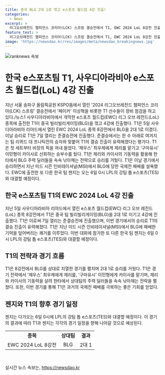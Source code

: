 ```yaml
---
title: 중국 BLG 2대 1로 꺾고 e스포츠 월드컵 4강 진출!
categories:
  - News
excerpt: >
  리그오브레전드 챔피언스 코리아(LCK) 스프링 결승전에서 T1, EWC 2024 LoL 8강전 진출  지난 서울 송파구에서 열린 LCK 스프링 결승전에서 T1이 BLG을 꺾고 4강에 진출했다. 이로써 7일 열리는 EWC 2024 LoL 종목 준결승전 진출이 유력해졌으며, 국제전에서의 패배를 설욕했다. 젠지는 TES와 대결 예정.
feature_text: >
  리그오브레전드 챔피언스 코리아(LCK) 스프링 결승전에서 T1, EWC 2024 LoL 8강전 진출  지난 서울 송파구에서 열린 LCK 스프링 결승전에서 T1이 BLG을 꺾고 4강에 진출했다. 이로써 7일 열리는 EWC 2024 LoL 종목 준결승전 진출이 유력해졌으며, 국제전에서의 패배를 설욕했다. 젠지는 TES와 대결 예정.
image: 'https://newsdao.kr/res/images/meta/newsdao_breakingnews.jpg'
---
```


<p><img src="https://newsdao.kr/res/images/meta/newsdao_breakingnews.jpg" alt="ranknews 속보" /></p>

<h1>한국 e스포츠팀 T1, 사우디아라비아 e스포츠 월드컵(LoL) 4강 진출</h1>

<p data-ke-size="size16">지난 서울 송파구 올림픽공원 KSPO돔에서 열린 '2024 리그오브레전드 챔피언스 코리아(LCK) 스프링' 결승전에서 '페이커' 이상혁을 비롯한 T1 선수들이 장비 점검을 하고 있다./뉴스1 사우디아라비아에서 개막한 e스포츠 월드컵(EWC) 리그 오브 레전드(LoL) 종목에 출전한 T1이 중국 빌리빌리게이밍(BLG)을 꺾고 4강에 진출했다. T1은 5일 사우디아라비아 리야드에서 열린 EWC 2024 LoL 종목 8강전에서 BLG을 2대 1로 이겼다. 이날 승리로 T1은 7일 열리는 준결승전에 진출했다. 준결승에서는 한 수 아래로 여겨지는 팀 리퀴드 대 프나틱전의 승자와 맞붙어 T1의 결승 진출이 유력해졌다는 평가다. T1은 첫 세트부터 비장의 픽을 꺼내 들었다. ‘제우스’ 최우제에게 제리를 맡기고 ‘구마유시’ 이민형이 카이사로 선회하는 승부수를 뒀다. T1은 제리와 카이사의 기동력을 활용해 한타에서 BLG 주력 딜러들을 속속 낚아채는 전략으로 승리를 거뒀다. T1은 이날 경기에서 승리하면서 지난 미드 시즌 인비테이셔널(MSI)에서 BLG에 당한 국제전 패배를 설욕했다. EWC에 출전한 또 다른 한국 팀 젠지는 오는 6일 0시 LPL의 강팀 톱 e스포츠(TES)와 대결할 예정이다.</p>

<h2 data-ke-size="size26">한국 e스포츠팀 T1의 EWC 2024 LoL 4강 진출</h2>

<p data-ke-size="size16">지난 5일 사우디아라비아 리야드에서 열린 e스포츠 월드컵(EWC) 리그 오브 레전드(LoL) 종목 8강전에서 T1은 중국 팀 빌리빌리게이밍(BLG)을 2대 1로 이기고 4강에 진출했다. T1은 이로써 7일 열리는 준결승전에 진출했으며, 이번 경기에서의 승리로 T1의 결승 진출이 유력해졌다. T1은 지난 미드 시즌 인비테이셔널(MSI)에서 BLG에 패배한 기억을 덮어버리는 쾌거를 이루었다. 이번 대회에 참가한 또 다른 한국 팀 젠지는 6일 0시 LPL의 강팀 톱 e스포츠(TES)와 대결할 예정이다.</p>

<h2 data-ke-size="size26">T1의 전략과 경기 흐름</h2>

<p data-ke-size="size16">T1은 8강전에서 BLG를 상대로 치열한 경기를 펼치며 2대 1로 승리를 거뒀다. T1은 경기 전략에서 '제우스' 최우제에게 제리를, '구마유시' 이민형에게 카이사를 맡기며, 제리와 카이사의 기동력을 살려 한타에서 상대팀의 주력 딜러들을 속속 낚아채는 전략을 펼쳤다. 또한, 이번 경기를 통해 T1은 과거의 국제전 패배를 극복하는 좋은 기회를 얻었다.</p>

<h2 data-ke-size="size26">젠지와 T1의 향후 경기 일정</h2>

<p data-ke-size="size16">젠지는 다가오는 6일 0시에 LPL의 강팀 톱 e스포츠(TES)와 대결할 예정이다. 이 경기의 결과에 따라 T1과 젠지는 각각의 경기 일정을 향해 나아갈 것으로 예상된다.</p>

<table>
  <tbody>
    <tr>
      <td style="text-align: center; height: 17px;"><b>종목</b></td>
      <td style="text-align: center; height: 17px;"><b>상대팀</b></td>
      <td style="text-align: center; height: 17px;"><b>결과</b></td>
    </tr>
    <tr>
      <td style="text-align: center; height: 17px;">EWC 2024 LoL 8강전</td>
      <td style="text-align: center; height: 17px;">BLG</td>
      <td style="text-align: center; height: 17px;">2대 1</td>
    </tr>
  </tbody>
</table>

<p data-ke-size="size16">&nbsp;</p>
실시간 뉴스 속보는, <a href="https://newsdao.kr" rel="dofollow">https://newsdao.kr</a>


